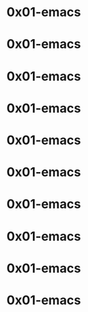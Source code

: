 # 0x01-emacs
# 0x01-emacs
# 0x01-emacs
# 0x01-emacs
# 0x01-emacs
# 0x01-emacs
# 0x01-emacs
# 0x01-emacs
# 0x01-emacs
# 0x01-emacs
